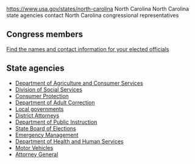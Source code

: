 

https://www.usa.gov/states/north-carolina
North Carolina
North Carolina state agencies contact
North Carolina congressional representatives

Congress members
----------------

[Find the names and contact information for your elected officials](https://www.usa.gov/elected-officials)

State agencies
--------------

* [Department of Agriculture and Consumer Services](https://www.ncagr.gov/)
* [Division of Social Services](https://www.ncdhhs.gov/divisions/social-services)
* [Consumer Protection](https://ncdoj.gov/protecting-consumers/)
* [Department of Adult Correction](https://www.dac.nc.gov/)
* [Local governments](https://www.sog.unc.edu/resources/microsites/knapp-library/counties-north-carolina)
* [District Attorneys](https://www.ncdistrictattorney.org/citizens/find-your-da/)
* [Department of Public Instruction](https://www.dpi.nc.gov/)
* [State Board of Elections](https://www.ncsbe.gov/)
* [Emergency Management](https://www.ncdps.gov/our-organization/emergency-management)
* [Department of Health and Human Services](https://www.ncdhhs.gov/)
* [Motor Vehicles](https://www.ncdot.gov/dmv/Pages/default.aspx)
* [Attorney General](https://ncdoj.gov/)
